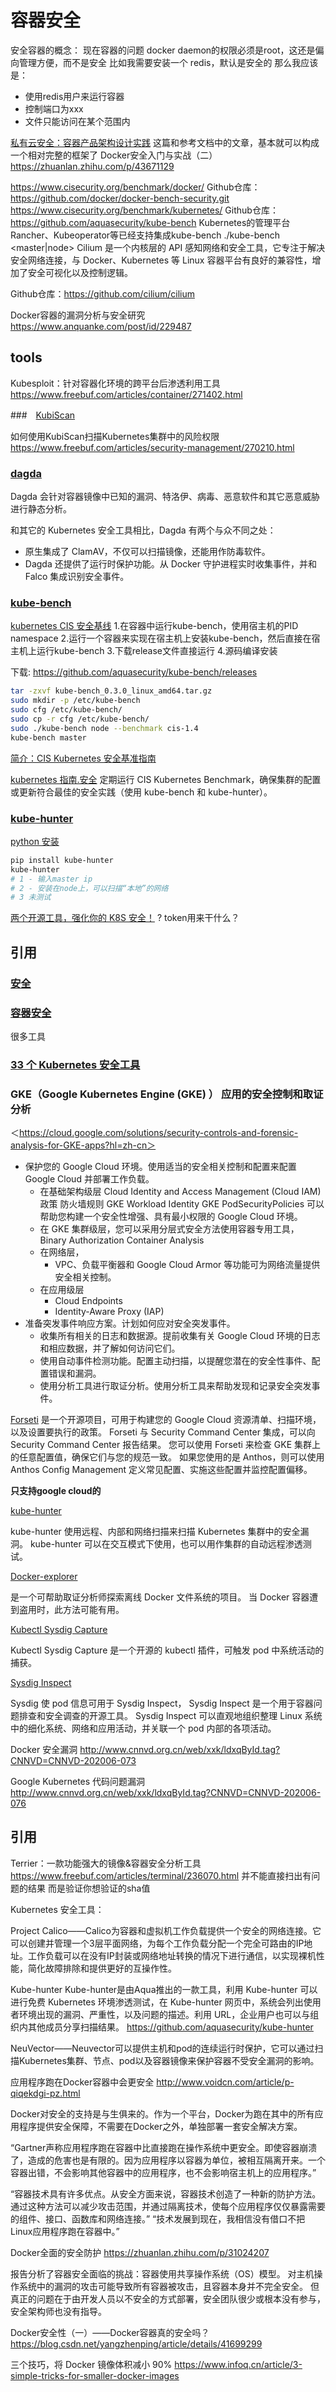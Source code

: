 # 容器安全

安全容器的概念：
现在容器的问题
docker daemon的权限必须是root，这还是偏向管理方便，而不是安全
比如我需要安装一个 redis，默认是安全的
那么我应该是：
+ 使用redis用户来运行容器
+ 控制端口为xxx
+ 文件只能访问在某个范围内

[私有云安全：容器产品架构设计实践](https://www.freebuf.com/articles/network/259775.html)
这篇和参考文档中的文章，基本就可以构成一个相对完整的框架了
Docker安全入门与实战（二）
https://zhuanlan.zhihu.com/p/43671129

https://www.cisecurity.org/benchmark/docker/
Github仓库：https://github.com/docker/docker-bench-security.git
https://www.cisecurity.org/benchmark/kubernetes/
Github仓库：https://github.com/aquasecurity/kube-bench
Kubernetes的管理平台Rancher、Kubeoperator等已经支持集成kube-bench
 ./kube-bench <master|node>
 Cilium 是一个内核层的 API 感知网络和安全工具，它专注于解决安全网络连接，与 Docker、Kubernetes 等 Linux 容器平台有良好的兼容性，增加了安全可视化以及控制逻辑。

Github仓库：https://github.com/cilium/cilium

Docker容器的漏洞分析与安全研究
https://www.anquanke.com/post/id/229487



## tools

Kubesploit：针对容器化环境的跨平台后渗透利用工具
https://www.freebuf.com/articles/container/271402.html

###　[KubiScan](https://github.com/cyberark/KubiScan)

如何使用KubiScan扫描Kubernetes集群中的风险权限
https://www.freebuf.com/articles/security-management/270210.html

### [dagda](https://github.com/eliasgranderubio/dagda)

Dagda 会针对容器镜像中已知的漏洞、特洛伊、病毒、恶意软件和其它恶意威胁进行静态分析。

和其它的 Kubernetes 安全工具相比，Dagda 有两个与众不同之处：

+ 原生集成了 ClamAV，不仅可以扫描镜像，还能用作防毒软件。
+ Dagda 还提供了运行时保护功能。从 Docker 守护进程实时收集事件，并和 Falco 集成识别安全事件。

### [kube-bench](https://github.com/aquasecurity/kube-bench)

[kubernetes CIS 安全基线](https://www.jianshu.com/p/9393d31f85a9)
1.在容器中运行kube-bench，使用宿主机的PID namespace
2.运行一个容器来实现在宿主机上安装kube-bench，然后直接在宿主机上运行kube-bench
3.下载release文件直接运行
4.源码编译安装

下载: https://github.com/aquasecurity/kube-bench/releases
```bash
tar -zxvf kube-bench_0.3.0_linux_amd64.tar.gz
sudo mkdir -p /etc/kube-bench
sudo cfg /etc/kube-bench/
sudo cp -r cfg /etc/kube-bench/
sudo ./kube-bench node --benchmark cis-1.4
kube-bench master
```

[简介：CIS Kubernetes 安全基准指南](https://blog.fleeto.us/post/cis-benchmark-brief/)

[kubernetes 指南.安全](https://kubernetes.feisky.xyz/practice/security)
定期运行 CIS Kubernetes Benchmark，确保集群的配置或更新符合最佳的安全实践（使用 kube-bench 和 kube-hunter）。

### [kube-hunter](https://github.com/aquasecurity/kube-hunter)

[python 安装](https://github.com/azhao1981/my-notes/tree/master/doc/python)

```bash
pip install kube-hunter
kube-hunter
# 1 - 输入master ip
# 2 - 安装在node上，可以扫描“本地”的网络
# 3 未测试
```

[两个开源工具，强化你的 K8S 安全！](https://www.infoq.cn/article/2htIF3vuerB2DzVe32AI)
? token用来干什么？

## 引用
### [安全](https://kubernetes.feisky.xyz/practice/security)
### [容器安全](https://feisky.xyz/kubernetes-handbook/practice/security.html)
很多工具
### [33 个 Kubernetes 安全工具](https://blog.fleeto.us/post/33-kubernetes-security-tools/)
### GKE（Google Kubernetes Engine (GKE) ） 应用的安全控制和取证分析

＜https://cloud.google.com/solutions/security-controls-and-forensic-analysis-for-GKE-apps?hl=zh-cn＞

+ 保护您的 Google Cloud 环境。使用适当的安全相关控制和配置来配置 Google Cloud 并部署工作负载。
  + 在基础架构级层 
      Cloud Identity and Access Management (Cloud IAM) 政策
      防火墙规则
      GKE Workload Identity
      GKE PodSecurityPolicies 
      可以帮助您构建一个安全性增强、具有最小权限的 Google Cloud 环境。
  + 在 GKE 集群级层，您可以采用分层式安全方法使用容器专用工具，
      Binary Authorization 
      Container Analysis
  + 在网络层，
    + VPC、负载平衡器和 Google Cloud Armor 等功能可为网络流量提供安全相关控制。
  + 在应用级层
    + Cloud Endpoints
    + Identity-Aware Proxy (IAP) 
+ 准备突发事件响应方案。计划如何应对安全突发事件。
  + 收集所有相关的日志和数据源。提前收集有关 Google Cloud 环境的日志和相应数据，并了解如何访问它们。
  + 使用自动事件检测功能。配置主动扫描，以提醒您潜在的安全性事件、配置错误和漏洞。
  + 使用分析工具进行取证分析。使用分析工具来帮助发现和记录安全突发事件。

[Forseti](https://forsetisecurity.org/) 
  是一个开源项目，可用于构建您的 Google Cloud 资源清单、扫描环境，以及设置要执行的政策。
  Forseti 与 Security Command Center 集成，可以向 Security Command Center 报告结果。
  您可以使用 Forseti 来检查 GKE 集群上的任意配置值，确保它们与您的规范一致。
  如果您使用的是 Anthos，则可以使用 Anthos Config Management 定义常见配置、实施这些配置并监控配置偏移。

**只支持google cloud的**

[kube-hunter](https://github.com/aquasecurity/kube-hunter)

kube-hunter 使用远程、内部和网络扫描来扫描 Kubernetes 集群中的安全漏洞。
kube-hunter 可以在交互模式下使用，也可以用作集群的自动远程渗透测试。


[Docker-explorer](https://github.com/google/docker-explorer)

是一个可帮助取证分析师探索离线 Docker 文件系统的项目。 当 Docker 容器遭到盗用时，此方法可能有用。

[Kubectl Sysdig Capture](https://github.com/sysdiglabs/kubectl-capture)

Kubectl Sysdig Capture 是一个开源的 kubectl 插件，可触发 pod 中系统活动的捕获。

[Sysdig Inspect](https://github.com/draios/sysdig-inspect)

Sysdig 使 pod 信息可用于 Sysdig Inspect，
Sysdig Inspect 是一个用于容器问题排查和安全调查的开源工具。
Sysdig Inspect 可以直观地组织整理 Linux 系统中的细化系统、网络和应用活动，并关联一个 pod 内部的各项活动。


Docker 安全漏洞
http://www.cnnvd.org.cn/web/xxk/ldxqById.tag?CNNVD=CNNVD-202006-073

Google Kubernetes 代码问题漏洞
http://www.cnnvd.org.cn/web/xxk/ldxqById.tag?CNNVD=CNNVD-202006-076

## 引用

Terrier：一款功能强大的镜像&容器安全分析工具
https://www.freebuf.com/articles/terminal/236070.html
并不能直接扫出有问题的结果
而是验证你想验证的sha值



Kubernetes 安全工具：

Project Calico——Calico为容器和虚拟机工作负载提供一个安全的网络连接。它可以创建并管理一个3层平面网络，为每个工作负载分配一个完全可路由的IP地址。工作负载可以在没有IP封装或网络地址转换的情况下进行通信，以实现裸机性能，简化故障排除和提供更好的互操作性。

Kube-hunter
Kube-hunter是由Aqua推出的一款工具，利用 Kube-hunter 可以进行免费 Kubernetes 环境渗透测试，在 Kube-hunter 网页中，系统会列出使用者环境出现的漏洞、严重性，以及问题的描述。利用 URL，企业用户也可以与组织内其他成员分享扫描结果。
https://github.com/aquasecurity/kube-hunter

NeuVector——Neuvector可以提供主机和pod的连续运行时保护，它可以通过扫描Kubernetes集群、节点、pod以及容器镜像来保护容器不受安全漏洞的影响。

应用程序跑在Docker容器中会更安全
http://www.voidcn.com/article/p-qiqekdgi-pz.html

Docker对安全的支持是与生俱来的。作为一个平台，Docker为跑在其中的所有应用程序提供安全保障，不需要在Docker之外，单独部署一套安全解决方案。

“Gartner声称应用程序跑在容器中比直接跑在操作系统中更安全。即使容器崩溃了，造成的危害也是有限的。因为应用程序以容器为单位，被相互隔离开来。一个容器出错，不会影响其他容器中的应用程序，也不会影响宿主机上的应用程序。”

“容器技术具有许多优点。从安全方面来说，容器技术创造了一种新的防护方法。通过这种方法可以减少攻击范围，并通过隔离技术，使每个应用程序仅仅暴露需要的组件、接口、函数库和网络连接。”
“技术发展到现在，我相信没有借口不把Linux应用程序跑在容器中。”

Docker全面的安全防护
https://zhuanlan.zhihu.com/p/31024207

报告分析了容器安全面临的挑战：容器使用共享操作系统（OS）模型。
对主机操作系统中的漏洞的攻击可能导致所有容器被攻击，且容器本身并不完全安全。
但真正的问题在于由开发人员以不安全的方式部署，安全团队很少或根本没有参与，安全架构师也没有指导。

Docker安全性（一）——Docker容器真的安全吗？
https://blog.csdn.net/yangzhenping/article/details/41699299

三个技巧，将 Docker 镜像体积减小 90%
https://www.infoq.cn/article/3-simple-tricks-for-smaller-docker-images
